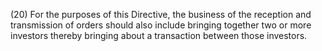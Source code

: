 (20) For the purposes of this Directive, the business of the reception and transmission of orders should also include bringing together two or more investors thereby bringing about a transaction between those investors.